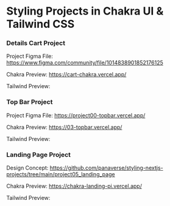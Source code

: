 
# Styling Projects in Chakra UI & Tailwind CSS

### Details Cart Project

Project Figma File: https://www.figma.com/community/file/1014838901852176125

Chakra Preview: https://cart-chakra.vercel.app/

Tailwind Preview: 

### Top Bar Project

Project Figma File: https://project00-topbar.vercel.app/

Chakra Preview: https://03-topbar.vercel.app/

Tailwind Preview: 

### Landing Page Project

Design Concept: https://github.com/panaverse/styling-nextjs-projects/tree/main/project05_landing_page

Chakra Preview: https://chakra-landing-pi.vercel.app/

Tailwind Preview: 

